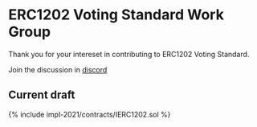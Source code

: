 # ERC1202 Voting Standard Work Group

Thank you for your intereset in contributing to ERC1202 Voting Standard.

Join the discussion in [discord](https://discord.gg/qnaJKx5cNG)

## Current draft

{% include impl-2021/contracts/IERC1202.sol %}

